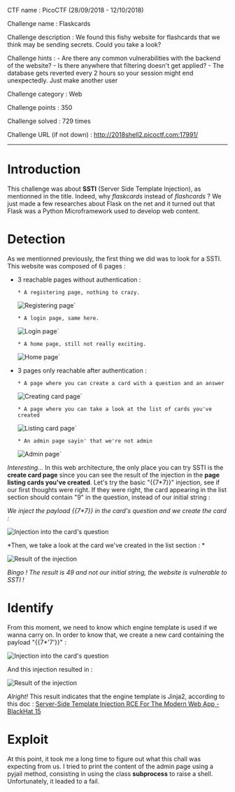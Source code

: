 CTF name : PicoCTF (28/09/2018 - 12/10/2018)

Challenge name : Flaskcards

Challenge description : We found this fishy website for flashcards that we think may be sending secrets. Could you take a look?

Challenge hints : - Are there any common vulnerabilities with the backend of the website?
                  - Is there anywhere that filtering doesn't get applied?
                  - The database gets reverted every 2 hours so your session might end unexpectedly. Just make another user
                  
Challenge category : Web

Challenge points : 350

Challenge solved : 729 times

Challenge URL (if not down) : http://2018shell2.picoctf.com:17991/

------

# Introduction

This challenge was about __SSTI__ (Server Side Template Injection), as mentionned in the title. Indeed, why *flaskcards* instead of *flashcards* ? We just made a few researches about Flask on the net and it turned out that Flask was a Python Microframework used to develop web content.

# Detection

As we mentionned previously, the first thing we did was to look for a SSTI. This website was composed of 6 pages : 
* 3 reachable pages without authentication : 

  `* A registering page, nothing to crazy.`
  
  ![Registering page](https://raw.githubusercontent.com/username/projectname/branch/path/to/img.png)`

  `* A login page, same here.`
  
  ![Login page](https://raw.githubusercontent.com/username/projectname/branch/path/to/img.png)`

  `* A home page, still not really exciting.`
  
  ![Home page](https://raw.githubusercontent.com/username/projectname/branch/path/to/img.png)`
  
* 3 pages only reachable after authentication :

  `* A page where you can create a card with a question and an answer`
  
  ![Creating card page](https://raw.githubusercontent.com/username/projectname/branch/path/to/img.png)`

  `* A page where you can take a look at the list of cards you've created`
  
  ![Listing card page](https://raw.githubusercontent.com/username/projectname/branch/path/to/img.png)`

  `* An admin page sayin' that we're not admin`
  
  ![Admin page](https://raw.githubusercontent.com/username/projectname/branch/path/to/img.png)`

*Interesting...* In this web architecture, the only place you can try SSTI is the __create card page__ since you can see the result of the injection in the __page listing cards you've created__. Let's try the basic "{{7\*7}}" injection, see if our first thoughts were right. If they were right, the card appearing in the list section should contain "9" in the question, instead of our initial string : 

*We inject the payload {{7\*7}} in the card's question and we create the card :*

![Injection into the card's question](https://raw.githubusercontent.com/username/projectname/branch/path/to/img.png)


*Then, we take a look at the card we've created in the list section : *

![Result of the injection](https://raw.githubusercontent.com/username/projectname/branch/path/to/img.png)

*Bingo ! The result is 49 and not our initial string, the website is vulnerable to SSTI !*

# Identify

From this moment, we need to know which engine template is used if we wanna carry on. In order to know that, we create a new card containing the payload "{{7\*'7'}}" : 

![Injection into the card's question](https://raw.githubusercontent.com/username/projectname/branch/path/to/img.png)

And this injection resulted in : 

![Result of the injection](https://raw.githubusercontent.com/username/projectname/branch/path/to/img.png)

*Alright!* This result indicates that the engine template is Jinja2, according to this doc : [ Server-Side Template Injection RCE For The Modern Web App - BlackHat 15](http://repository.root-me.org/Exploitation%20-%20Web/EN%20-%20Server-Side%20Template%20Injection%20RCE%20For%20The%20Modern%20Web%20App%20-%20BlackHat%2015.pdf)

# Exploit

At this point, it took me a long time to figure out what this chall was expecting from us. I tried to print the content of the admin page using a pyjail method, consisting in using the class __subprocess__ to raise a shell. Unfortunately, it leaded to a fail. 


